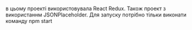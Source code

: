 в цьому проекті використовувала React Redux. Також проект з використаннм JSONPlaceholder. Для запуску потрібно тільки виконати команду npm start

